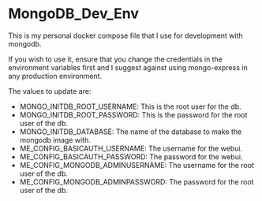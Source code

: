 # MongoDB_Dev_Env 

This is my personal docker compose file that I use for development with mongodb.

If you wish to use it, ensure that you change the credentials in the environment variables first
and I suggest against using mongo-express in any production environment.

The values to update are:
 - MONGO_INITDB_ROOT_USERNAME: This is the root user for the db.
 - MONGO_INITDB_ROOT_PASSWORD: This is the password for the root user of the db.
 - MONGO_INITDB_DATABASE: The name of the database to make the mongodb image with.
 - ME_CONFIG_BASICAUTH_USERNAME: The username for the webui.
 - ME_CONFIG_BASICAUTH_PASSWORD: The password for the webui.
 - ME_CONFIG_MONGODB_ADMINUSERNAME: The username for the root user of the db.
 - ME_CONFIG_MONGODB_ADMINPASSWORD: The password for the root user of the db.

